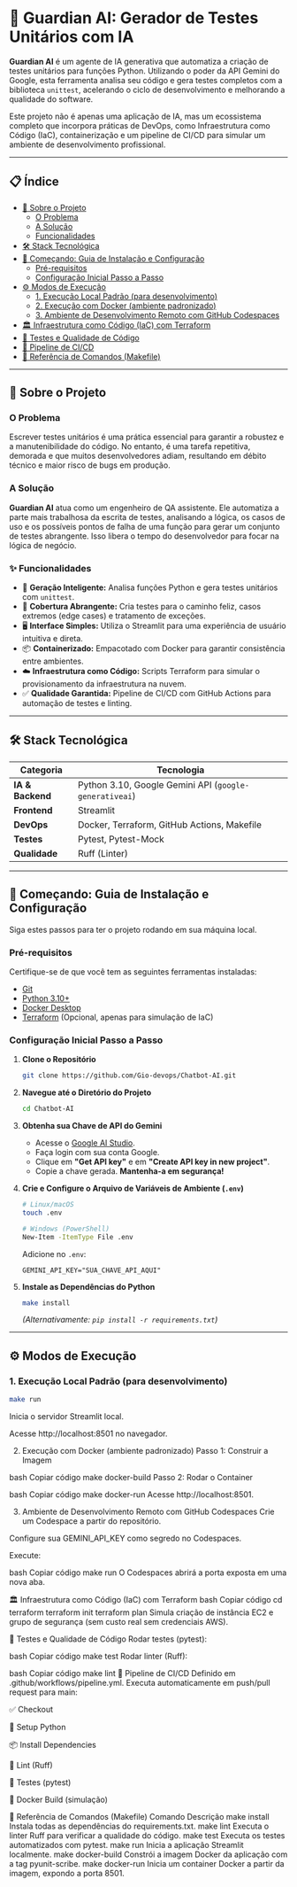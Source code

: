 # 🤖 Guardian AI: Gerador de Testes Unitários com IA

**Guardian AI** é um agente de IA generativa que automatiza a criação de testes unitários para funções Python. Utilizando o poder da API Gemini do Google, esta ferramenta analisa seu código e gera testes completos com a biblioteca `unittest`, acelerando o ciclo de desenvolvimento e melhorando a qualidade do software.

Este projeto não é apenas uma aplicação de IA, mas um ecossistema completo que incorpora práticas de DevOps, como Infraestrutura como Código (IaC), containerização e um pipeline de CI/CD para simular um ambiente de desenvolvimento profissional.

---

## 📋 Índice

-   [🎯 Sobre o Projeto](#-sobre-o-projeto)
    -   [O Problema](#o-problema)
    -   [A Solução](#a-solução)
    -   [Funcionalidades](#-funcionalidades)
-   [🛠️ Stack Tecnológica](#️-stack-tecnológica)
-   [🚀 Começando: Guia de Instalação e Configuração](#-começando-guia-de-instalação-e-configuração)
    -   [Pré-requisitos](#pré-requisitos)
    -   [Configuração Inicial Passo a Passo](#configuração-inicial-passo-a-passo)
-   [⚙️ Modos de Execução](#️-modos-de-execução)
    -   [1. Execução Local Padrão (para desenvolvimento)](#1-execução-local-padrão-para-desenvolvimento)
    -   [2. Execução com Docker (ambiente padronizado)](#2-execução-com-docker-ambiente-padronizado)
    -   [3. Ambiente de Desenvolvimento Remoto com GitHub Codespaces](#3-ambiente-de-desenvolvimento-remoto-com-github-codespaces)
-   [🏛️ Infraestrutura como Código (IaC) com Terraform](#-infraestrutura-como-código-iac-com-terraform)
-   [🧪 Testes e Qualidade de Código](#-testes-e-qualidade-de-código)
-   [🔄 Pipeline de CI/CD](#-pipeline-de-cicd)
-   [📜 Referência de Comandos (Makefile)](#-referência-de-comandos-makefile)

---

## 🎯 Sobre o Projeto

### O Problema

Escrever testes unitários é uma prática essencial para garantir a robustez e a manutenibilidade do código. No entanto, é uma tarefa repetitiva, demorada e que muitos desenvolvedores adiam, resultando em débito técnico e maior risco de bugs em produção.

### A Solução

**Guardian AI** atua como um engenheiro de QA assistente. Ele automatiza a parte mais trabalhosa da escrita de testes, analisando a lógica, os casos de uso e os possíveis pontos de falha de uma função para gerar um conjunto de testes abrangente. Isso libera o tempo do desenvolvedor para focar na lógica de negócio.

### ✨ Funcionalidades

-   🧠 **Geração Inteligente:** Analisa funções Python e gera testes unitários com `unittest`.
-   🔬 **Cobertura Abrangente:** Cria testes para o caminho feliz, casos extremos (edge cases) e tratamento de exceções.
-   🖥️ **Interface Simples:** Utiliza o Streamlit para uma experiência de usuário intuitiva e direta.
-   📦 **Containerizado:** Empacotado com Docker para garantir consistência entre ambientes.
-   ☁️ **Infraestrutura como Código:** Scripts Terraform para simular o provisionamento da infraestrutura na nuvem.
-   ✅ **Qualidade Garantida:** Pipeline de CI/CD com GitHub Actions para automação de testes e linting.

---

## 🛠️ Stack Tecnológica

| Categoria         | Tecnologia                                                                                               |
| ----------------- | -------------------------------------------------------------------------------------------------------- |
| **IA & Backend** | Python 3.10, Google Gemini API (`google-generativeai`)                                                     |
| **Frontend** | Streamlit                                                                                                |
| **DevOps** | Docker, Terraform, GitHub Actions, Makefile                                                              |
| **Testes** | Pytest, Pytest-Mock                                                                                      |
| **Qualidade** | Ruff (Linter)                                                                                            |

---

## 🚀 Começando: Guia de Instalação e Configuração

Siga estes passos para ter o projeto rodando em sua máquina local.

### Pré-requisitos

Certifique-se de que você tem as seguintes ferramentas instaladas:
-   [Git](https://git-scm.com/downloads)
-   [Python 3.10+](https://www.python.org/downloads/)
-   [Docker Desktop](https://www.docker.com/products/docker-desktop/)
-   [Terraform](https://www.terraform.io/downloads) (Opcional, apenas para simulação de IaC)

### Configuração Inicial Passo a Passo

1.  **Clone o Repositório**
    ```bash
    git clone https://github.com/Gio-devops/Chatbot-AI.git
    ```

2.  **Navegue até o Diretório do Projeto**
    ```bash
    cd Chatbot-AI
    ```

3.  **Obtenha sua Chave de API do Gemini**
    -   Acesse o [Google AI Studio](https://aistudio.google.com/).
    -   Faça login com sua conta Google.
    -   Clique em **"Get API key"** e em **"Create API key in new project"**.
    -   Copie a chave gerada. **Mantenha-a em segurança!**

4.  **Crie e Configure o Arquivo de Variáveis de Ambiente (`.env`)**
    ```bash
    # Linux/macOS
    touch .env

    # Windows (PowerShell)
    New-Item -ItemType File .env
    ```
    Adicione no `.env`:
    ```
    GEMINI_API_KEY="SUA_CHAVE_API_AQUI"
    ```

5.  **Instale as Dependências do Python**
    ```bash
    make install
    ```
    *(Alternativamente: `pip install -r requirements.txt`)*

---

## ⚙️ Modos de Execução

### 1. Execução Local Padrão (para desenvolvimento)

```bash
make run
```

Inicia o servidor Streamlit local.

Acesse http://localhost:8501 no navegador.

2. Execução com Docker (ambiente padronizado)
Passo 1: Construir a Imagem

bash
Copiar código
make docker-build
Passo 2: Rodar o Container

bash
Copiar código
make docker-run
Acesse http://localhost:8501.

3. Ambiente de Desenvolvimento Remoto com GitHub Codespaces
Crie um Codespace a partir do repositório.

Configure sua GEMINI_API_KEY como segredo no Codespaces.

Execute:

bash
Copiar código
make run
O Codespaces abrirá a porta exposta em uma nova aba.

🏛️ Infraestrutura como Código (IaC) com Terraform
bash
Copiar código
cd terraform
terraform init
terraform plan
Simula criação de instância EC2 e grupo de segurança (sem custo real sem credenciais AWS).

🧪 Testes e Qualidade de Código
Rodar testes (pytest):

bash
Copiar código
make test
Rodar linter (Ruff):

bash
Copiar código
make lint
🔄 Pipeline de CI/CD
Definido em .github/workflows/pipeline.yml. Executa automaticamente em push/pull request para main:

✅ Checkout

🐍 Setup Python

📦 Install Dependencies

🔎 Lint (Ruff)

🧪 Testes (pytest)

🐳 Docker Build (simulação)

📜 Referência de Comandos (Makefile)
Comando	Descrição
make install	Instala todas as dependências do requirements.txt.
make lint	Executa o linter Ruff para verificar a qualidade do código.
make test	Executa os testes automatizados com pytest.
make run	Inicia a aplicação Streamlit localmente.
make docker-build	Constrói a imagem Docker da aplicação com a tag pyunit-scribe.
make docker-run	Inicia um container Docker a partir da imagem, expondo a porta 8501.
